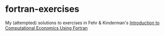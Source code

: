 # fortran-exercises
My (attempted) solutions to exercises in Fehr &amp; Kinderman's [Introduction to Computational Economics Using Fortran](https://www.amazon.com/Introduction-Computational-Economics-Using-Fortran/dp/0198804393/ref=sr_1_1?keywords=fehr+kindermann&qid=1579816052&sr=8-1)
